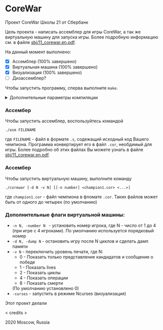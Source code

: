 # CoreWar

Проект CoreWar Школы 21 от Сбербанк

Цель проекта - написать ассемблер для игры CoreWar, а так же виртуальную машину для запуска игры. Более подробную информацию см. в файле [sbj/11_corewar.en.pdf](sbj/11_corewar.en.pdf).

На данный момент выполнено:
- [x] Ассемблер (100% завершено)
- [x] Виртуальная машина (100% завершено)
- [x] Визуализация (100% завершено)
- [ ] Дизассемблер?

Чтобы запустить программу, сперва выполните `make`.    
<details>
 <summary>Дополнительные параметры компиляции</summary>

 <code>make d</code> or <code>make debug</code> or <code>make DEBUGMODE=1</code> - собрать проект в режиме дебага

 <code>make rd</code> or <code>make redebug</code> or <code>make re DEBUGMODE=1</code> - пересобрать проект принудительно в режиме дебага (все файлы будут пересобраны заново)    
</details>

### Ассембер

Чтобы запустить ассемблер, воспользуйтесь командой
```
./asm FILENAME
```
где `FILENAME` - файл в формате `.s`, содежащий исходный код Вашего чемпиона. Программа конвертирует его в файл `.cor`, необдимый для игры. Более подробно об этих файлах Вы можете узнать в файле [sbj/11_corewar.en.pdf](sbj/11_corewar.en.pdf).

### Ассембер

Чтобы запустить виртуальную машину, выполните команду
```
./corewar [-d N -v N] [[-n number] <champion1.cor> <...>]
```
где `champion1.cor` - файл чемпиона в фломате `.cor`. Таких файлов может быть от одного до четырех (по умолчанию)    

### Дополнительные флаги виртуальной машины:

<ul>
 <li><code>-n N, -number N </code> - установить номер игрока, где N - число от 1 до 4 (при игре с 4 игроками). По умолчанию используется порядковый номер</li>
 <li><code>-d N, -dump N</code> - остановить игру после N циклов и сделать дамп памяти</li>
 <li><code>-v N</code> - переключить уровень печати, где N:
 <ul>
  <li>0 - Показать только представление кандидатов и сообщение о победе</li>
  <li>1 - Показать lives</li>
  <li>2 - Показать циклы</li>
  <li>4 - Показать операции</li>
  <li>8 - Показать смерти</li>
 </ul>
 (По умолчанию установлено 0)
</li>
 <li><code>-curses</code> - запустить в режиме Ncurses (визуализация)</li>
</ul>

Этот проект делали   

< credits >

2020 Moscow, Russia